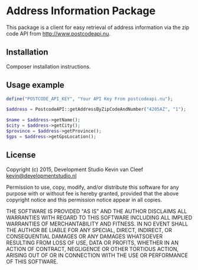 # Address Information Package

This package is a client for easy retrieval of address information via the zip code API from <http://www.postcodeapi.nu>. 

## Installation
Composer installation instructions.


## Usage example

```php
define("POSTCODE_API_KEY", "Your API Key From postcodeapi.nu");

$address = PostcodeAPI::getAddressByZipCodeAndNumber("4205AZ", "1");

$name = $address->getName();
$city = $address->getCity();
$province = $address->getProvince();
$gps = $address->getGpsLocation();
```

## License
Copyright (c) 2015, Development Studio Kevin van Cleef <kevin@developmentstudio.nl>

Permission to use, copy, modify, and/or distribute this software for any purpose with or without fee is hereby granted, provided that the above copyright notice and this permission notice appear in all copies.

THE SOFTWARE IS PROVIDED "AS IS" AND THE AUTHOR DISCLAIMS ALL WARRANTIES WITH REGARD TO THIS SOFTWARE INCLUDING ALL IMPLIED WARRANTIES OF MERCHANTABILITY AND FITNESS. IN NO EVENT SHALL THE AUTHOR BE LIABLE FOR ANY SPECIAL, DIRECT, INDIRECT, OR CONSEQUENTIAL DAMAGES OR ANY DAMAGES WHATSOEVER RESULTING FROM LOSS OF USE, DATA OR PROFITS, WHETHER IN AN ACTION OF CONTRACT, NEGLIGENCE OR OTHER TORTIOUS ACTION, ARISING OUT OF OR IN CONNECTION WITH THE USE OR PERFORMANCE OF THIS SOFTWARE.
